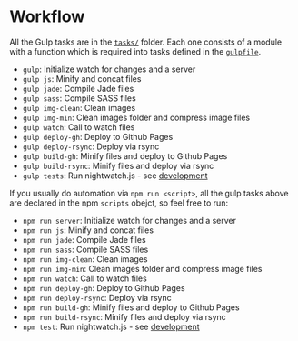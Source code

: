 # Workflow

All the Gulp tasks are in the [`tasks/`](gulp/tasks) folder. Each one consists of a module with a function which is required into tasks defined in the [`gulpfile`](https://github.com/mabrasil/lumberpack/blob/master/gulpfile.js).

- `gulp`: Initialize watch for changes and a server
- `gulp js`: Minify and concat files
- `gulp jade`: Compile Jade files
- `gulp sass`: Compile SASS files
- `gulp img-clean`: Clean images
- `gulp img-min`: Clean images folder and compress image files
- `gulp watch`: Call to watch files
- `gulp deploy-gh`: Deploy to Github Pages
- `gulp deploy-rsync`: Deploy via rsync
- `gulp build-gh`: Minify files and deploy to Github Pages
- `gulp build-rsync`: Minify files and deploy via rsync
- `gulp tests`: Run nightwatch.js - see [development]()

If you usually do automation via `npm run <script>`, all the gulp tasks above
are declared in the npm `scripts` obejct, so feel free to run:

- `npm run server`: Initialize watch for changes and a server
- `npm run js`: Minify and concat files
- `npm run jade`: Compile Jade files
- `npm run sass`: Compile SASS files
- `npm run img-clean`: Clean images
- `npm run img-min`: Clean images folder and compress image files
- `npm run watch`: Call to watch files
- `npm run deploy-gh`: Deploy to Github Pages
- `npm run deploy-rsync`: Deploy via rsync
- `npm run build-gh`: Minify files and deploy to Github Pages
- `npm run build-rsync`: Minify files and deploy via rsync
- `npm test`: Run nightwatch.js - see [development]()
